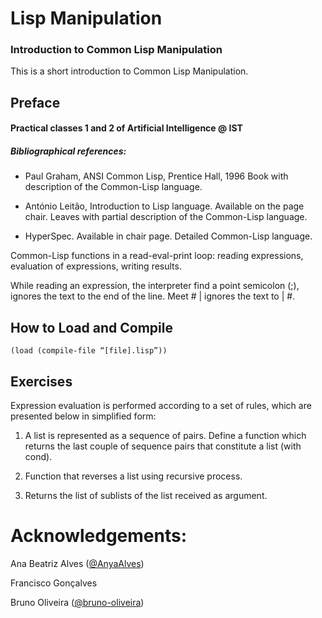 # Lisp Manipulation

### Introduction to Common Lisp Manipulation

This is a short introduction to Common Lisp Manipulation.


## Preface

#### Practical classes 1 and 2 of Artificial Intelligence @ IST 

##### Bibliographical references: 
* Paul Graham, ANSI Common Lisp, Prentice Hall, 1996 Book with 
description of the Common-Lisp language. 

* António Leitão, Introduction to Lisp language. Available on the page 
chair. Leaves with partial description of the Common-Lisp language. 

* HyperSpec. Available in chair page. Detailed Common-Lisp language. 


Common-Lisp functions in a read-eval-print loop: reading 
expressions, evaluation of expressions, writing results. 

While reading an expression, the interpreter find a point 
semicolon (;), ignores the text to the end of the line. Meet # | ignores 
the text to | #.


## How to Load and Compile

```(load (compile-file “[file].lisp”))```


## Exercises

Expression evaluation is performed according to a set of rules, 
which are presented below in simplified form:

1. A list is represented as a sequence of pairs. Define a function 
which returns the last couple of sequence pairs that constitute a list (with cond).

2. Function that reverses a list using recursive process.

3. Returns the list of sublists of the list received as argument.


# Acknowledgements:

Ana Beatriz Alves ([@AnyaAlves](https://github.com/AnyaAlves))

Francisco Gonçalves

Bruno Oliveira ([@bruno-oliveira](https://github.com/bruno-oliveira))

